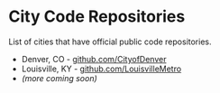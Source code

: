 # City Code Repositories

List of cities that have official public code repositories.

* Denver, CO - [github.com/CityofDenver](https://github.com/CityofDenver)
* Louisville, KY - [github.com/LouisvilleMetro](https://github.com/LouisvilleMetro)
* _\(more coming soon\)_



